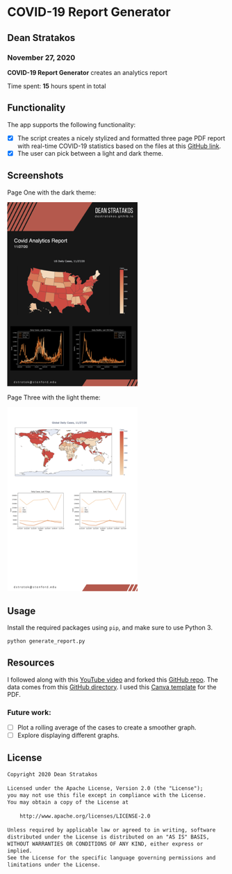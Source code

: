 # COVID-19 Report Generator

## Dean Stratakos
### November 27, 2020

**COVID-19 Report Generator** creates an analytics report 

Time spent: **15** hours spent in total

## Functionality 

The app supports the following functionality:
- [x] The script creates a nicely stylized and formatted three page  PDF report
with real-time COVID-19 statistics based on the files at this
[GitHub link](https://raw.githubusercontent.com/CSSEGISandData/COVID-19/master/csse_covid_19_data/csse_covid_19_time_series/).
- [x] The user can pick between a light and dark theme.

## Screenshots

Page One with the dark theme:

<img src="resources/first_page_dark.png" title="Cover Page Dark" alt="Cover Page Dark" width="300"/>

Page Three with the light theme:

<img src="resources/third_page.png" title="Third Page" alt="Third Page" width="300"/>

## Usage

Install the required packages using `pip`, and make sure to use Python 3.

```sh
python generate_report.py
```

## Resources

I followed along with this [YouTube video](https://youtu.be/UmN2_R4KEg8) and
forked this [GitHub repo](https://github.com/KeithGalli/generate-analytics-report.git).
The data comes from this [GitHub directory](https://raw.githubusercontent.com/CSSEGISandData/COVID-19/master/csse_covid_19_data/csse_covid_19_time_series/).
I used this [Canva template](https://www.canva.com/templates/EADanhu4gjA-grey-lines-geometric-shapes-architecture-company-letterhead/) for the PDF.

### Future work:
- [ ] Plot a rolling average of the cases to create a smoother graph.
- [ ] Explore displaying different graphs.

## License

    Copyright 2020 Dean Stratakos

    Licensed under the Apache License, Version 2.0 (the "License");
    you may not use this file except in compliance with the License.
    You may obtain a copy of the License at

        http://www.apache.org/licenses/LICENSE-2.0

    Unless required by applicable law or agreed to in writing, software
    distributed under the License is distributed on an "AS IS" BASIS,
    WITHOUT WARRANTIES OR CONDITIONS OF ANY KIND, either express or implied.
    See the License for the specific language governing permissions and
    limitations under the License.